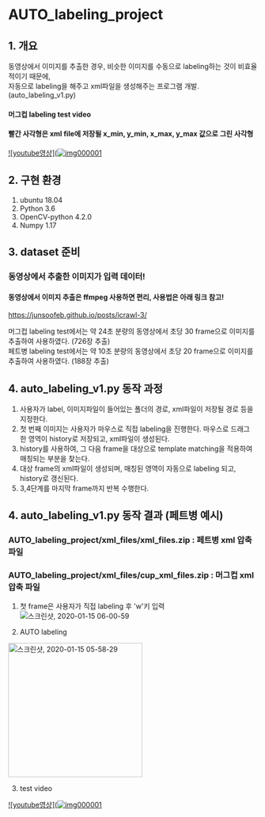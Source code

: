 # AUTO_labeling_project

## 1. 개요

동영상에서 이미지를 추출한 경우, 비슷한 이미지를 수동으로 labeling하는 것이 비효율적이기 때문에,  
자동으로 labeling을 해주고 xml파일을 생성해주는 프로그램 개발. 
(auto_labeling_v1.py)

#### 머그컵 labeling test video
#### 빨간 사각형은 xml file에 저장될 x_min, y_min, x_max, y_max 값으로 그린 사각형

[![youtube영상](![img000001](https://user-images.githubusercontent.com/46870741/72448102-d77e8980-37f9-11ea-8499-3804fb5c35fa.jpg)](https://www.youtube.com/watch?v=zoCb9Vpmg80)


## 2. 구현 환경

1) ubuntu 18.04
2) Python 3.6
3) OpenCV-python 4.2.0
4) Numpy 1.17

## 3. dataset 준비

### 동영상에서 추출한 이미지가 입력 데이터!

#### 동영상에서 이미지 추출은 ffmpeg 사용하면 편리, 사용법은 아래 링크 참고!  
<https://junsoofeb.github.io/posts/icrawl-3/>

머그컵 labeling test에서는 약 24초 분량의 동영상에서 초당 30 frame으로 이미지를 추출하여 사용하였다. (726장 추출)  
페트병 labeling test에서는 약 10초 분량의 동영상에서 초당 20 frame으로 이미지를 추출하여 사용하였다. (188장 추출)  


## 4. auto_labeling_v1.py  동작 과정

1) 사용자가 label, 이미지파일이 들어있는 폴더의 경로, xml파일이 저장될 경로 등을 지정한다.   
2) 첫 번째 이미지는 사용자가 마우스로 직접 labeling을 진행한다. 마우스로 드래그 한 영역이 history로 저장되고, xml파일이 생성된다.    
3) history를 사용하여, 그 다음 frame을 대상으로 template matching을 적용하여 매칭되는 부분을 찾는다.  
4) 대상 frame의 xml파일이 생성되며, 매칭된 영역이 자동으로 labeling 되고, history로 갱신된다.  
5) 3,4단계를 마지막 frame까지 반복 수행한다.  

## 4. auto_labeling_v1.py  동작 결과 (페트병 예시)

### AUTO_labeling_project/xml_files/xml_files.zip : 페트병 xml 압축 파일
### AUTO_labeling_project/xml_files/cup_xml_files.zip : 머그컵 xml 압축 파일

1) 첫 frame은 사용자가 직접 labeling 후 'w'키 입력  
![스크린샷, 2020-01-15 06-00-59](https://user-images.githubusercontent.com/46870741/72382463-a8660a80-375c-11ea-8dea-6e15dfe98d5c.png)


2) AUTO labeling
<img width="271" alt="스크린샷, 2020-01-15 05-58-29" src="https://user-images.githubusercontent.com/46870741/72382462-a8660a80-375c-11ea-8333-29e021d8f0ac.png">

3) test video

[![youtube영상](![img000001](https://user-images.githubusercontent.com/46870741/72382711-393ce600-375d-11ea-8845-56a1f123f107.jpg)](https://www.youtube.com/watch?v=M7Mv7iFjq6Q&feature=youtu.be)
